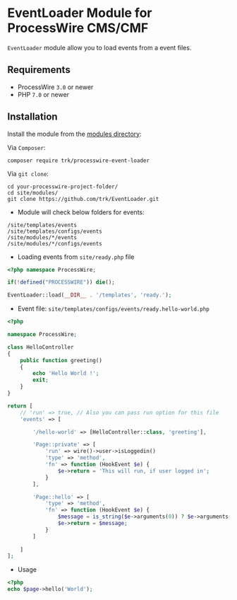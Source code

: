 # EventLoader Module for ProcessWire CMS/CMF

`EventLoader` module allow you to load events from a event files.


## Requirements

* ProcessWire `3.0` or newer
* PHP `7.0` or newer

## Installation

Install the module from the [modules directory](https://modules.processwire.com/modules/eventloader/):

Via `Composer`:

```
composer require trk/processwire-event-loader
```

Via `git clone`:

```
cd your-processwire-project-folder/
cd site/modules/
git clone https://github.com/trk/EventLoader.git
```

- Module will check below folders for events:

```
/site/templates/events
/site/templates/configs/events
/site/modules/*/events
/site/modules/*/configs/events
```


- Loading events from `site/ready.php` file

```php
<?php namespace ProcessWire;

if(!defined("PROCESSWIRE")) die();

EventLoader::load(__DIR__ . '/templates', 'ready.');

```

- Event file: `site/templates/configs/events/ready.hello-world.php`

```php
<?php

namespace ProcessWire;

class HelloController
{
    public function greeting()
    {
        echo 'Hello World !';
        exit;
    }
}

return [
    // 'run' => true, // Also you can pass run option for this file
    'events' => [

        '/hello-world' => [HelloController::class, 'greeting'],

        'Page::private' => [
            'run' => wire()->user->isLoggedin()
            'type' => 'method',
            'fn' => function (HookEvent $e) {
                $e->return = 'This will run, if user logged in';
            }
        ],

        'Page::hello' => [
            'type' => 'method',
            'fn' => function (HookEvent $e) {
                $message = is_string($e->arguments(0)) ? $e->arguments(0) : '';
                $e->return = $message;
            }
        ]
        
    ]
];
```

- Usage

```php
<?php
echo $page->hello('World');
```